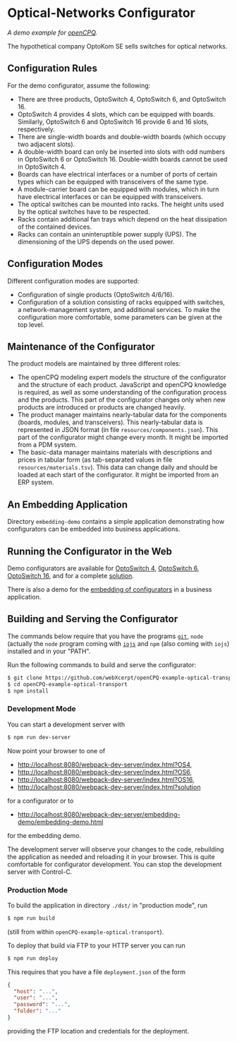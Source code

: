 Optical-Networks Configurator
=============================
*A demo example for [openCPQ](https://github.com/webXcerpt/openCPQ).*

The hypothetical company OptoKom SE sells switches for optical networks.

Configuration Rules
-------------------

For the demo configurator, assume the following:
- There are three products, OptoSwitch 4, OptoSwitch 6, and OptoSwitch 16.
- OptoSwitch 4 provides 4 slots, which can be equipped with
  boards. Similarly, OptoSwitch 6 and OptoSwitch 16 provide 6 and 16
  slots, respectively.
- There are single-width boards and double-width boards (which occupy two adjacent slots).
- A double-width board can only be inserted into slots with odd numbers
  in OptoSwitch 6 or OptoSwitch 16. Double-width boards cannot be used
  in OptoSwitch 4.
- Boards can have electrical interfaces or
  a number of ports of certain types which can be equipped with transceivers of the same type.
- A module-carrier board can be equipped with modules,
  which in turn have electrical interfaces or can be equipped with transceivers.
- The optical switches can be mounted into racks.
  The height units used by the optical switches have to be respected.
- Racks contain additional fan trays which depend on the heat dissipation of the contained devices.
- Racks can contain an uninteruptible power supply (UPS). The dimensioning of the UPS depends on the used power.

Configuration Modes
------------------

Different configuration modes are supported:
- Configuration of single products (OptoSwitch 4/6/16).
- Configuration of a solution consisting of racks equipped with switches,
  a network-management system, and additional services.
  To make the configuration more comfortable, some parameters can be given at
  the top level.

Maintenance of the Configurator
-------------------------------

The product models are maintained by three different roles:
- The openCPQ modeling expert models the structure of the configurator and the structure of each product.
  JavaScript and openCPQ knowledge is required, as well as some understanding of the configuration process and the products.
  This part of the configurator changes only when new products are introduced or products are changed heavily.
- The product manager maintains nearly-tabular data for the components (boards, modules, and transceivers).
  This nearly-tabular data is represented in JSON format (in file `resources/components.json`). This part of the configurator might change every month.
  It might be imported from a PDM system.
- The basic-data manager maintains materials with descriptions and prices in tabular form (as tab-separated values in file `resources/materials.tsv`).
  This data can change daily and should be loaded at each start of the configurator. It might be imported from an ERP system.

An Embedding Application
------------------------

Directory `embedding-demo` contains a simple application demonstrating how
configurators can be embedded into business applications.

Running the Configurator in the Web
-----------------------------------

Demo configurators are available for
[OptoSwitch 4](http://opencpq.webxcerpt.com/examples/optical-transport/index.html?OS4),
[OptoSwitch 6](http://opencpq.webxcerpt.com/examples/optical-transport/index.html?OS6),
[OptoSwitch 16](http://opencpq.webxcerpt.com/examples/optical-transport/index.html?OS16),
and for a complete
[solution](http://opencpq.webxcerpt.com/examples/optical-transport/index.html?solution).

There is also a demo for the
[embedding of configurators](http://opencpq.webxcerpt.com/examples/optical-transport/embedding-demo/embedding-demo.html)
in a business application.

Building and Serving the Configurator
-------------------------------------

The commands below require that you have the programs
[`git`](https://git-scm.com/), `node` (actually the `node` program
coming with [`iojs`](https://iojs.org/en/index.html) and `npm` (also
coming with `iojs`) installed and in your "PATH".

Run the following commands to build and serve the configurator:

```sh
$ git clone https://github.com/webXcerpt/openCPQ-example-optical-transport.git
$ cd openCPQ-example-optical-transport
$ npm install
```

### Development Mode

You can start a development server with

```sh
$ npm run dev-server
```

Now point your browser to one of

- [http://localhost:8080/webpack-dev-server/index.html?OS4](http://localhost:8080/webpack-dev-server/index.html?OS4),
- [http://localhost:8080/webpack-dev-server/index.html?OS6](http://localhost:8080/webpack-dev-server/index.html?OS6),
- [http://localhost:8080/webpack-dev-server/index.html?OS16](http://localhost:8080/webpack-dev-server/index.html?OS16),
- [http://localhost:8080/webpack-dev-server/index.html?solution](http://localhost:8080/webpack-dev-server/index.html?solution)

for a configurator or to

- [http://localhost:8080/webpack-dev-server/embedding-demo/embedding-demo.html](http://localhost:8080/webpack-dev-server/embedding-demo/embedding-demo.html)

for the embedding demo.

The development server will observe your changes to the code, rebuilding
the application as needed and reloading it in your browser.  This is
quite comfortable for configurator development.  You can stop the
development server with Control-C.

### Production Mode

To build the application in directory `./dst/` in "production mode", run

```sh
$ npm run build
```

(still from within `openCPQ-example-optical-transport`).

To deploy that build via FTP to your HTTP server you can run

```sh
$ npm run deploy
```

This requires that you have a file `deployment.json` of the form

```json
{
  "host": "...",
  "user": "...",
  "password": "...",
  "folder": "..."
}
```

providing the FTP location and credentials for the deployment.

